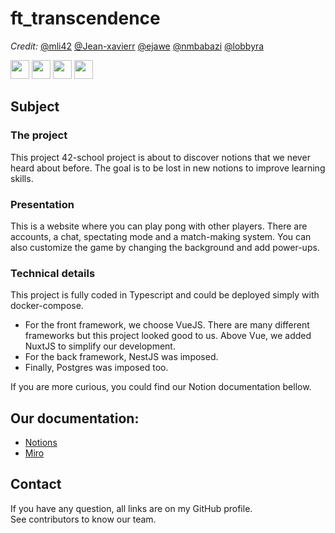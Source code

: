 # ft_transcendence

*Credit:*
[@mli42](https://github.com/mli42) [@Jean-xavierr](https://github.com/Jean-xavierr) [@ejawe](https://github.com/ejawe) [@nmbabazi](https://github.com/nmbabazi) [@lobbyra](https://github.com/lobbyra)

<p float="left">
  <img src="https://cdn.iconscout.com/icon/free/png-512/typescript-1174965.png" width="30px" height="30px">
  <img src="https://upload.wikimedia.org/wikipedia/commons/thumb/9/9a/Visual_Studio_Code_1.35_icon.svg/1024px-Visual_Studio_Code_1.35_icon.svg.png" width="30px" height="30px"> 
  <img src="https://cdn.iconscout.com/icon/free/png-512/vue-282497.png" width="30px" height="30px">
  <img src="https://docs.nestjs.com/assets/logo-small.svg" width="30px" height="30px"> 
</p>

## Subject

### The project

This project 42-school project is about to discover notions that we never heard about before.
The goal is to be lost in new notions to improve learning skills.

### Presentation

This is a website where you can play pong with other players.
There are accounts, a chat, spectating mode and a match-making system. You can also customize the game by
changing the background and add power-ups.

### Technical details

This project is fully coded in Typescript and could be deployed simply with docker-compose.

- For the front framework, we choose VueJS. There are many different frameworks but this project looked good to us. Above Vue, we added NuxtJS to simplify our development.
- For the back framework, NestJS was imposed.
- Finally, Postgres was imposed too.

If you are more curious, you could find our Notion documentation bellow.

## Our documentation:

- [Notions](https://www.notion.so/Doc-ft_transcendence-65a2330b989b415282cd7f77a9fb4478)
- [Miro](https://miro.com/app/board/o9J_lDZquiY=/)

## Contact

If you have any question, all links are on my GitHub profile. \
See contributors to know our team.
